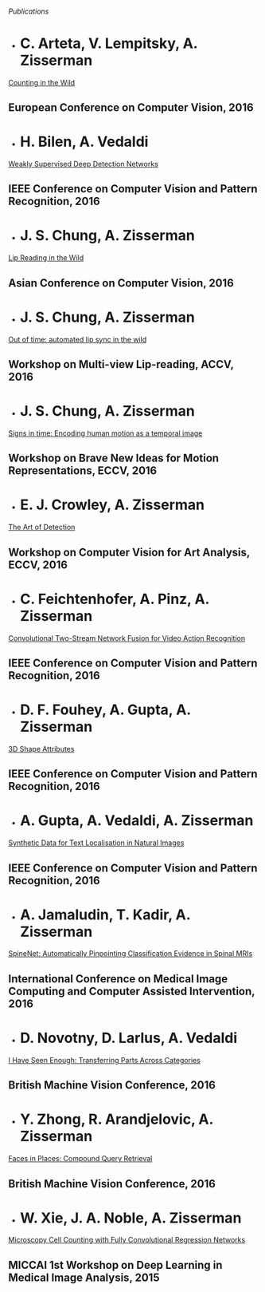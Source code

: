 ######	Publications

*	# C. Arteta, V. Lempitsky, A. Zisserman
[Counting in the Wild](http://www.robots.ox.ac.uk/~vgg/publications/2016/Arteta16/arteta16.pdf) 
## European Conference on Computer Vision, 2016

*	# H. Bilen, A. Vedaldi
[Weakly Supervised Deep Detection Networks](http://www.robots.ox.ac.uk/~vgg/publications/2016/Bilen16/bilen16.pdf) 
## IEEE Conference on Computer Vision and Pattern Recognition, 2016

*	# J. S. Chung, A. Zisserman
[Lip Reading in the Wild](http://www.robots.ox.ac.uk/~vgg/publications/2016/Chung16/chung16.pdf) 
## Asian Conference on Computer Vision, 2016

*	# J. S. Chung, A. Zisserman
[Out of time: automated lip sync in the wild](http://www.robots.ox.ac.uk/~vgg/publications/2016/Chung16a/chung16a.pdf) 
## Workshop on Multi-view Lip-reading, ACCV, 2016

*	# J. S. Chung, A. Zisserman
[Signs in time: Encoding human motion as a temporal image](http://www.robots.ox.ac.uk/~vgg/publications/2016/Chung16b/chung16b.pdf) 
## Workshop on Brave New Ideas for Motion Representations, ECCV, 2016

*	# E. J. Crowley, A. Zisserman
[The Art of Detection](http://www.robots.ox.ac.uk/~vgg/publications/2016/Crowley16/crowley16.pdf) 
## Workshop on Computer Vision for Art Analysis, ECCV, 2016

*	# C. Feichtenhofer, A. Pinz, A. Zisserman
[Convolutional Two-Stream Network Fusion for Video Action Recognition](http://www.robots.ox.ac.uk/~vgg/publications/2016/Feichtenhofer16/feichtenhofer16.pdf) 
## IEEE Conference on Computer Vision and Pattern Recognition, 2016

*	# D. F. Fouhey, A. Gupta, A. Zisserman
[3D Shape Attributes](http://www.robots.ox.ac.uk/~vgg/publications/2016/Fouhey16/fouhey16.pdf) 
## IEEE Conference on Computer Vision and Pattern Recognition, 2016

*	# A. Gupta, A. Vedaldi, A. Zisserman
[Synthetic Data for Text Localisation in Natural Images](http://www.robots.ox.ac.uk/~vgg/publications/2016/Gupta16/gupta16.pdf) 
## IEEE Conference on Computer Vision and Pattern Recognition, 2016

*	# A. Jamaludin, T. Kadir, A. Zisserman
[SpineNet: Automatically Pinpointing Classification Evidence in Spinal MRIs](http://www.robots.ox.ac.uk/~vgg/publications/2016/Jamaludin16/jamaludin16.pdf) 
## International Conference on Medical Image Computing and Computer Assisted Intervention, 2016

*	# D. Novotny, D. Larlus, A. Vedaldi
[I Have Seen Enough: Transferring Parts Across Categories](http://www.robots.ox.ac.uk/~vgg/publications/2016/Novotny16A/novotny16a.pdf) 
## British Machine Vision Conference, 2016

*	# Y. Zhong, R. Arandjelovic, A. Zisserman
[Faces in Places: Compound Query Retrieval](http://www.robots.ox.ac.uk/~vgg/publications/2016/Zhong16/zhong16.pdf) 
## British Machine Vision Conference, 2016

*	# W. Xie, J. A. Noble, A. Zisserman
[Microscopy Cell Counting with Fully Convolutional Regression Networks](http://www.robots.ox.ac.uk/~vgg/publications/2015/Xie15/weidi15.pdf) 
## MICCAI 1st Workshop on Deep Learning in Medical Image Analysis, 2015
